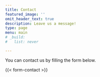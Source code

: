 ```yaml
---
title: Contact
featured_image: ''
omit_header_text: true
description: Leave us a message!
type: page
menu: main
# _build:
#   list: never

---
```


You can contact us by filling the form below.

{{< form-contact >}}

